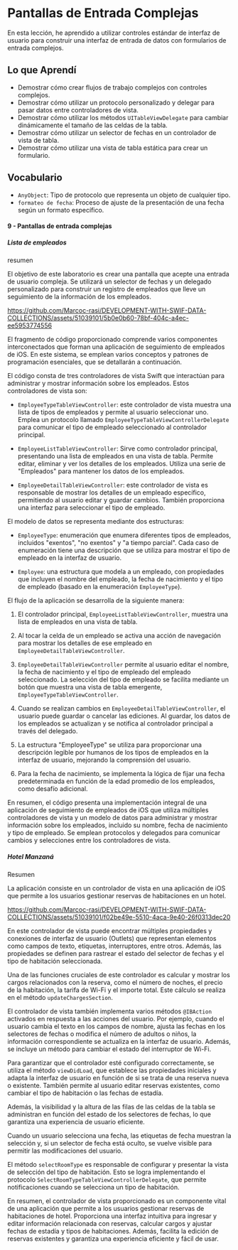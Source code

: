 # Pantallas de Entrada Complejas

En esta lección, he aprendido a utilizar controles estándar de interfaz de usuario para construir una interfaz de entrada de datos con formularios de entrada complejos.

## Lo que Aprendí

- Demostrar cómo crear flujos de trabajo complejos con controles complejos.
- Demostrar cómo utilizar un protocolo personalizado y delegar para pasar datos entre controladores de vista.
- Demostrar cómo utilizar los métodos `UITableViewDelegate` para cambiar dinámicamente el tamaño de las celdas de la tabla.
- Demostrar cómo utilizar un selector de fechas en un controlador de vista de tabla.
- Demostrar cómo utilizar una vista de tabla estática para crear un formulario.

## Vocabulario
- `AnyObject`: Tipo de protocolo que representa un objeto de cualquier tipo.
- `formateo de fecha`: Proceso de ajuste de la presentación de una fecha según un formato específico.

#### 9 - Pantallas de entrada complejas

##### Lista de empleados

resumen

El objetivo de este laboratorio es crear una pantalla que acepte una entrada de usuario compleja. Se utilizará un selector de fechas y un delegado personalizado para construir un registro de empleados que lleve un seguimiento de la información de los empleados.

https://github.com/Marcoc-rasi/DEVELOPMENT-WITH-SWIF-DATA-COLLECTIONS/assets/51039101/5b0e0b60-78bf-404c-a4ec-ee5953774556

El fragmento de código proporcionado comprende varios componentes interconectados que forman una aplicación de seguimiento de empleados de iOS. En este sistema, se emplean varios conceptos y patrones de programación esenciales, que se detallarán a continuación.

El código consta de tres controladores de vista Swift que interactúan para administrar y mostrar información sobre los empleados. Estos controladores de vista son:

- `EmployeeTypeTableViewController`: este controlador de vista muestra una lista de tipos de empleados y permite al usuario seleccionar uno. Emplea un protocolo llamado `EmployeeTypeTableViewControllerDelegate` para comunicar el tipo de empleado seleccionado al controlador principal.

- `EmployeeListTableViewController`: Sirve como controlador principal, presentando una lista de empleados en una vista de tabla. Permite editar, eliminar y ver los detalles de los empleados. Utiliza una serie de "Empleados" para mantener los datos de los empleados.

- `EmployeeDetailTableViewController`: este controlador de vista es responsable de mostrar los detalles de un empleado específico, permitiendo al usuario editar y guardar cambios. También proporciona una interfaz para seleccionar el tipo de empleado.

El modelo de datos se representa mediante dos estructuras:

- `EmployeeType`: enumeración que enumera diferentes tipos de empleados, incluidos "exentos", "no exentos" y "a tiempo parcial". Cada caso de enumeración tiene una descripción que se utiliza para mostrar el tipo de empleado en la interfaz de usuario.

- `Employee`: una estructura que modela a un empleado, con propiedades que incluyen el nombre del empleado, la fecha de nacimiento y el tipo de empleado (basado en la enumeración `EmployeeType`).

El flujo de la aplicación se desarrolla de la siguiente manera:

1. El controlador principal, `EmployeeListTableViewController`, muestra una lista de empleados en una vista de tabla.

2. Al tocar la celda de un empleado se activa una acción de navegación para mostrar los detalles de ese empleado en `EmployeeDetailTableViewController`.

3. `EmployeeDetailTableViewController` permite al usuario editar el nombre, la fecha de nacimiento y el tipo de empleado del empleado seleccionado. La selección del tipo de empleado se facilita mediante un botón que muestra una vista de tabla emergente, `EmployeeTypeTableViewController`.

4. Cuando se realizan cambios en `EmployeeDetailTableViewController`, el usuario puede guardar o cancelar las ediciones. Al guardar, los datos de los empleados se actualizan y se notifica al controlador principal a través del delegado.

5. La estructura "EmployeeType" se utiliza para proporcionar una descripción legible por humanos de los tipos de empleados en la interfaz de usuario, mejorando la comprensión del usuario.

6. Para la fecha de nacimiento, se implementa la lógica de fijar una fecha predeterminada en función de la edad promedio de los empleados, como desafío adicional.

En resumen, el código presenta una implementación integral de una aplicación de seguimiento de empleados de iOS que utiliza múltiples controladores de vista y un modelo de datos para administrar y mostrar información sobre los empleados, incluido su nombre, fecha de nacimiento y tipo de empleado. Se emplean protocolos y delegados para comunicar cambios y selecciones entre los controladores de vista.

##### Hotel Manzaná

Resumen

La aplicación consiste en un controlador de vista en una aplicación de iOS que permite a los usuarios gestionar reservas de habitaciones en un hotel.

https://github.com/Marcoc-rasi/DEVELOPMENT-WITH-SWIF-DATA-COLLECTIONS/assets/51039101/f02be49e-5510-4aca-9e40-26f0313dec20

En este controlador de vista puede encontrar múltiples propiedades y conexiones de interfaz de usuario (Outlets) que representan elementos como campos de texto, etiquetas, interruptores, entre otros. Además, las propiedades se definen para rastrear el estado del selector de fechas y el tipo de habitación seleccionada.

Una de las funciones cruciales de este controlador es calcular y mostrar los cargos relacionados con la reserva, como el número de noches, el precio de la habitación, la tarifa de Wi-Fi y el importe total. Este cálculo se realiza en el método `updateChargesSection`.

El controlador de vista también implementa varios métodos `@IBAction` activados en respuesta a las acciones del usuario. Por ejemplo, cuando el usuario cambia el texto en los campos de nombre, ajusta las fechas en los selectores de fechas o modifica el número de adultos o niños, la información correspondiente se actualiza en la interfaz de usuario. Además, se incluye un método para cambiar el estado del interruptor de Wi-Fi.

Para garantizar que el controlador esté configurado correctamente, se utiliza el método `viewDidLoad`, que establece las propiedades iniciales y adapta la interfaz de usuario en función de si se trata de una reserva nueva o existente. También permite al usuario editar reservas existentes, como cambiar el tipo de habitación o las fechas de estadía.

Además, la visibilidad y la altura de las filas de las celdas de la tabla se administran en función del estado de los selectores de fechas, lo que garantiza una experiencia de usuario eficiente.

Cuando un usuario selecciona una fecha, las etiquetas de fecha muestran la selección y, si un selector de fecha está oculto, se vuelve visible para permitir las modificaciones del usuario.

El método `selectRoomType` es responsable de configurar y presentar la vista de selección del tipo de habitación. Esto se logra implementando el protocolo `SelectRoomTypeTableViewControllerDelegate`, que permite notificaciones cuando se selecciona un tipo de habitación.

En resumen, el controlador de vista proporcionado es un componente vital de una aplicación que permite a los usuarios gestionar reservas de habitaciones de hotel. Proporciona una interfaz intuitiva para ingresar y editar información relacionada con reservas, calcular cargos y ajustar fechas de estadía y tipos de habitaciones. Además, facilita la edición de reservas existentes y garantiza una experiencia eficiente y fácil de usar.

